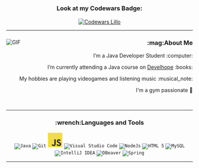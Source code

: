 <div align="center">
  
<h3>Look at my Codewars Badge:</h3>
<p>
<a href="https://www.codewars.com/users/JoeBlillo" target="blank"><img align="center" src="https://www.codewars.com/users/JoeBlillo/badges/large" alt="Codewars Lillo" height="50" width="400" /></a>
</p>
</div>

<hr>
<div>
<img align="left" alt="GIF" width="300" src="https://i.pinimg.com/originals/e4/26/70/e426702edf874b181aced1e2fa5c6cde.gif"/>
  
<div align="right">
<h3>:mag:About Me</h3>
<p>  I’m a Java Developer Student :computer:</p>
<p>  I’m currently attending a Java course on <a href="https://www.develhope.co/"> Develhope</a> :books:</p>
<p>  My hobbies are playing videogames and listening music :musical_note:</p>
<p>  I'm a gym passionate 💪</p>
<br>
</div>
</div>

<hr>

<div align="center">
<h3>:wrench:Languages and Tools</h3>
<code><img height="40" src="https://www.vectorlogo.zone/logos/java/java-icon.svg" title="Java"></code>
<code><img height="40" src="https://upload.wikimedia.org/wikipedia/commons/3/3f/Git_icon.svg" title="Git"></code>
<code><img height="40" src="https://raw.githubusercontent.com/devicons/devicon/master/icons/javascript/javascript-original.svg" title="JavaScript"></code>
<code><img height="40" src="https://upload.wikimedia.org/wikipedia/commons/9/9a/Visual_Studio_Code_1.35_icon.svg" title="Visual Studio Code"></code>
<code><img height="40" src="https://www.vectorlogo.zone/logos/nodejs/nodejs-icon.svg" title="NodeJs"></code>
<code><img height="40" src="https://upload.wikimedia.org/wikipedia/commons/3/38/HTML5_Badge.svg" title="HTML 5"></code>
<code><img height="40" src="https://cdn-icons-png.flaticon.com/512/5968/5968313.png" title="MySQL"></code>
<code><img height="40" src="https://upload.wikimedia.org/wikipedia/commons/9/9c/IntelliJ_IDEA_Icon.svg" title="IntelliJ IDEA"></code>
<code><img height="40" src="https://dbeaver.com/img/dbeaver-head.png" title="DBeaver"></code>
<code><img height="40" src="https://www.svgrepo.com/show/354380/spring-icon.svg" title="Spring"></code>
  
</div>

<hr>

<div align="center">
</div>
